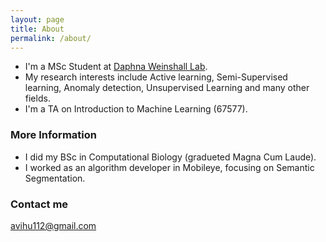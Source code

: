 ```yaml
---
layout: page
title: About
permalink: /about/
---
```


- I'm a MSc Student at [Daphna Weinshall Lab](https://www.cs.huji.ac.il/~daphna/).
- My research interests include Active learning, Semi-Supervised learning, Anomaly detection, Unsupervised Learning and many other fields.
- I'm a TA on Introduction to Machine Learning (67577).


### More Information
- I did my BSc in Computational Biology (gradueted Magna Cum Laude).
- I worked as an algorithm developer in Mobileye, focusing on Semantic Segmentation.


### Contact me

[avihu112@gmail.com](mailto:avihu112@gmail.com)
